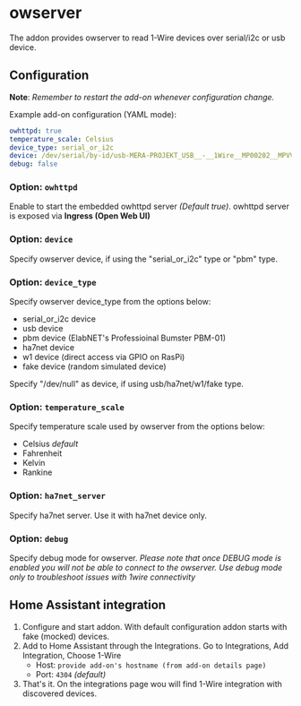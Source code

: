 # owserver

The addon provides owserver to read 1-Wire devices over serial/i2c or usb device.

## Configuration

**Note**: _Remember to restart the add-on whenever configuration change._

Example add-on configuration (YAML mode):

```yaml
owhttpd: true
temperature_scale: Celsius
device_type: serial_or_i2c
device: /dev/serial/by-id/usb-MERA-PROJEKT_USB__-__1Wire__MP00202__MPVVSOBE-if00-port0
debug: false
```

### Option: `owhttpd`

Enable to start the embedded owhttpd server _(Default true)_.
owhttpd server is exposed via **Ingress (Open Web UI)**

### Option: `device`

Specify owserver device, if using the "serial_or_i2c" type or "pbm" type.

### Option: `device_type`

Specify owserver device_type from the options below:
- serial_or_i2c device
- usb device
- pbm device (ElabNET's Professioinal Bumster PBM-01)
- ha7net device
- w1 device (direct access via GPIO on RasPi)
- fake device (random simulated device)

Specify "/dev/null" as device, if using usb/ha7net/w1/fake type.

### Option: `temperature_scale`

Specify temperature scale used by owserver from the options below:
- Celsius _default_
- Fahrenheit
- Kelvin
- Rankine

### Option: `ha7net_server`

Specify ha7net server. Use it with ha7net device only.

### Option: `debug`

Specify debug mode for owserver. _Please note that once DEBUG mode is enabled you will not be able to connect to the owserver. Use debug mode only to troubleshoot issues with 1wire connectivity_


## Home Assistant integration

1. Configure and start addon. With default configuration addon starts with fake (mocked) devices.
1. Add to Home Assistant through the Integrations. Go to Integrations, Add Integration, Choose 1-Wire
    - Host: `provide add-on's hostname (from add-on details page)`
    - Port: `4304` _(default)_
1. That's it. On the integrations page wou will find 1-Wire integration with discovered devices.
